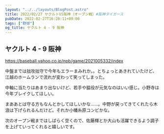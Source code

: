 ```yaml
---
layout: "../../layouts/BlogPost.astro"
title: 2022/02/27 ヤクルトVS阪神（オープン戦）#阪神タイガース
pubDate: 2022-02-27T16:28:11+09:00
tags: ["野球"]
og_title: ヤクルト 4 - 9 阪神
---
```


## ヤクルト 4 - 9 阪神

https://baseball.yahoo.co.jp/npb/game/2021005332/index

中盤までは拙攻拙守で今年もエラーまみれか。。とちょっとあきれていたけど、江越のホームランで流れが変わって笑ってしまった。

中軸に当たりはあまり出ないけど、若手や脇役が元気なのはいい感じ。小野寺は今年ブレイクしてほしい。

まああとは守る方もなんとかしてほしいかな……。中野が戻ってきてくれたら木浪は下げられるんだけど。それか小幡糸原コンビかな。

次のオープン戦まではしばらく空くので、佐藤輝とか大山も活躍できるよう調子を上げていってくれると嬉しいです。
